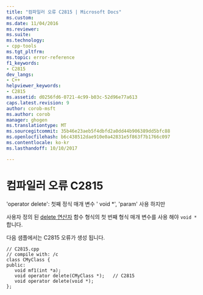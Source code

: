 ```yaml
---
title: "컴파일러 오류 C2815 | Microsoft Docs"
ms.custom: 
ms.date: 11/04/2016
ms.reviewer: 
ms.suite: 
ms.technology:
- cpp-tools
ms.tgt_pltfrm: 
ms.topic: error-reference
f1_keywords:
- C2815
dev_langs:
- C++
helpviewer_keywords:
- C2815
ms.assetid: d0256fd6-0721-4c99-b03c-52d96e77a613
caps.latest.revision: 9
author: corob-msft
ms.author: corob
manager: ghogen
ms.translationtype: MT
ms.sourcegitcommit: 35b46e23aeb5f4dbfd2a0dd44b906389dd5bfc88
ms.openlocfilehash: b6c438512dae910e0a42831e5f863f7b1766c097
ms.contentlocale: ko-kr
ms.lasthandoff: 10/10/2017

---
```

# <a name="compiler-error-c2815"></a>컴파일러 오류 C2815
'operator delete': 첫째 정식 매개 변수 ' void *', 'param' 사용 하지만  
  
 사용자 정의 된 [delete 연산자](../../standard-library/new-operators.md#op_delete) 함수 형식의 첫 번째 형식 매개 변수를 사용 해야 `void *`합니다.  
  
 다음 샘플에서는 C2815 오류가 생성 됩니다.  
  
```  
// C2815.cpp  
// compile with: /c  
class CMyClass {  
public:  
   void mf1(int *a);  
   void operator delete(CMyClass *);   // C2815  
   void operator delete(void *);   
};  
```
